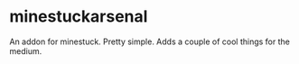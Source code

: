# minestuckarsenal

An addon for minestuck. Pretty simple. Adds a couple of cool things for the medium.
